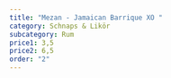 ```yaml
---
title: "Mezan - Jamaican Barrique XO "
category: Schnaps & Likör
subcategory: Rum
price1: 3,5
price2: 6,5
order: "2"
---
```

